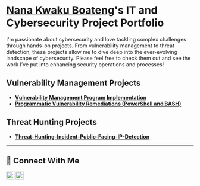 # <a href="www.linkedin.com/in/nana-kwaku-boateng/">Nana Kwaku Boateng</a>'s IT and Cybersecurity Project Portfolio 

I'm passionate about cybersecurity and love tackling complex challenges through hands-on projects. From vulnerability management to threat detection, these projects allow me to dive deep into the ever-evolving landscape of cybersecurity. Please feel free to check them out and see the work I’ve put into enhancing security operations and processes!


## Vulnerability Management Projects

- **[Vulnerability Management Program Implementation](https://github.com/NanaKwaku51/Vulnerability-Management-Program-1)**
- **[Programmatic Vulnerability Remediations (PowerShell and BASH)](https://github.com/NanaKwaku51/NanaKwaku51/tree/main/STIGS)**

## Threat Hunting Projects
- **[Threat-Hunting-Incident-Public-Facing-IP-Detection](https://github.com/NanaKwaku51/Threat-Hunting-Incident-Public-Facing-IP-Detection)**

<hr/>

## 🤳 Connect With Me

[<img align="left" alt="___________ | Twitter" width="22px" src="https://cdn.jsdelivr.net/npm/simple-icons@v3/icons/twitter.svg" />][twitter]
[<img align="left" alt="___________ | LinkedIn" width="22px" src="https://cdn.jsdelivr.net/npm/simple-icons@v3/icons/linkedin.svg" />][linkedin]


[twitter]: https://twitter.com/NanaKwakuABoat
[linkedin]: https://linkedin.com/in/nana-kwaku-boateng

<!--
<img width="35" alt="image" src="https://github.com/user-attachments/assets/2f41c7cd-5ea8-4475-b451-a37161b6c3fb"> 
<img width="35" alt="image" src="https://github.com/user-attachments/assets/77649969-9910-4994-8b96-74a116cfb2a8">
-->
